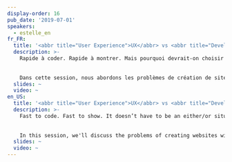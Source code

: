 ```yaml
---
display-order: 16
pub_date: '2019-07-01'
speakers:
  - estelle_en
fr_FR:
  title: '<abbr title="User Experience">UX</abbr> vs <abbr title="Developer Experience">DX</abbr>'
  description: >-
    Rapide à coder. Rapide à montrer. Mais pourquoi devrait-on choisir entre l'un et l'autre ? Nos sites sont censés être réactifs, internationalisables, sécurisés, accessibles et performants. Il est logique d’utiliser tous les outils disponibles pour implémenter rapidement des fonctionnalités, mais il faut faire attention à ce que vos outils n’aient pas un impact négatif sur la facilité d’utilisation. Voyons quels sont les problèmes communs et comment ne pas sacrifier la qualité au profit du confort des développeur·se·s.
    
    
    Dans cette session, nous abordons les problèmes de création de sites sans compromettre aucune exigence.
  slides: ~
  video: ~
en_US:
  title: '<abbr title="User Experience">UX</abbr> vs <abbr title="Developer Experience">DX</abbr>'
  description: >-
    Fast to code. Fast to show. It doesn’t have to be an either/or situation. All sites should be fast to load, responsive, internationalizable, secure, and performant. It makes sense to use all available tools to quickly implement features, but some of the tools negatively impact usability. In this session we address the issues of creating sites without compromising any under the hood requirements.
    
    
    In this session, we'll discuss the problems of creating websites without compromising any requirements.
  slides: ~
  video: ~
---
```


